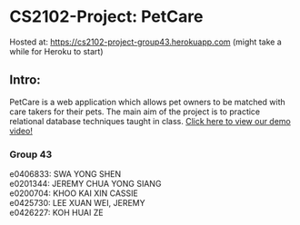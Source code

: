 # CS2102-Project: PetCare
Hosted at: https://cs2102-project-group43.herokuapp.com (might take a while for Heroku to start)

## Intro: 
PetCare is a web application which allows pet owners to be matched with care takers for their pets. The main aim of the project is to practice relational database techniques taught in class.
[Click here to view our demo video!](https://youtu.be/vTUZEPjV1RM)

### Group 43
e0406833: SWA YONG SHEN <br />
e0201344: JEREMY CHUA YONG SIANG <br />
e0200704: KHOO KAI XIN CASSIE <br />
e0425730: LEE XUAN WEI, JEREMY <br />
e0426227: KOH HUAI ZE <br />

